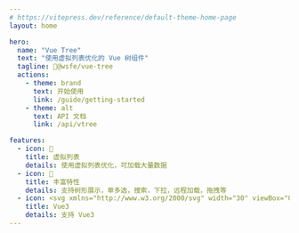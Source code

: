 ```yaml
---
# https://vitepress.dev/reference/default-theme-home-page
layout: home

hero:
  name: "Vue Tree"
  text: "使用虚拟列表优化的 Vue 树组件"
  tagline: 🌲@wsfe/vue-tree
  actions:
    - theme: brand
      text: 开始使用
      link: /guide/getting-started
    - theme: alt
      text: API 文档
      link: /api/vtree

features:
  - icon: 🚀
    title: 虚拟列表
    details: 使用虚拟列表优化，可加载大量数据
  - icon: 📝
    title: 丰富特性
    details: 支持树形展示，单多选，搜索，下拉，远程加载，拖拽等
  - icon: <svg xmlns="http://www.w3.org/2000/svg" width="30" viewBox="0 0 256 220.8"><path fill="#41B883" d="M204.8 0H256L128 220.8 0 0h97.92L128 51.2 157.44 0h47.36Z"/><path fill="#41B883" d="m0 0 128 220.8L256 0h-51.2L128 132.48 50.56 0H0Z"/><path fill="#35495E" d="M50.56 0 128 133.12 204.8 0h-47.36L128 51.2 97.92 0H50.56Z"/></svg>
    title: Vue3
    details: 支持 Vue3
---
```


